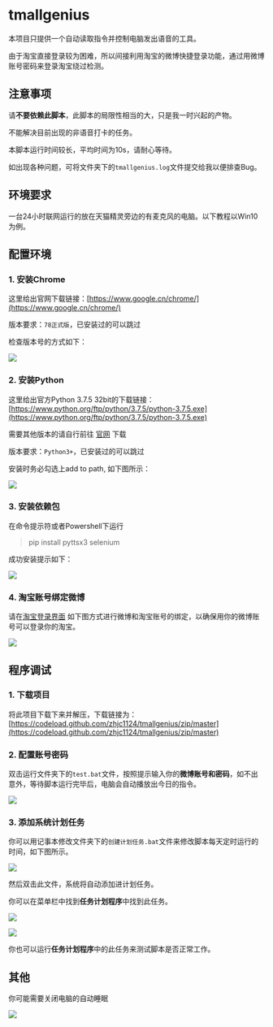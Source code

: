 # tmallgenius

本项目只提供一个自动读取指令并控制电脑发出语音的工具。

由于淘宝直接登录较为困难，所以间接利用淘宝的微博快捷登录功能，通过用微博账号密码来登录淘宝绕过检测。

## 注意事项

请**不要依赖此脚本**，此脚本的局限性相当的大，只是我一时兴起的产物。

不能解决目前出现的非语音打卡的任务。

本脚本运行时间较长，平均时间为10s，请耐心等待。

如出现各种问题，可将文件夹下的`tmallgenius.log`文件提交给我以便排查Bug。

## 环境要求

一台24小时联网运行的放在天猫精灵旁边的有麦克风的电脑。以下教程以Win10为例。

## 配置环境

### 1. 安装Chrome

这里给出官网下载链接：[https://www.google.cn/chrome/](https://www.google.cn/chrome/)

版本要求：`78正式版`，已安装过的可以跳过

检查版本号的方式如下：

![](https://github.com/zhjc1124/tmallgenius/blob/master/pictures/chrome_version.jpg)

### 2. 安装Python

这里给出官方Python 3.7.5 32bit的下载链接：[https://www.python.org/ftp/python/3.7.5/python-3.7.5.exe](https://www.python.org/ftp/python/3.7.5/python-3.7.5.exe)

需要其他版本的请自行前往 [官网](https://www.python.org/) 下载

版本要求：`Python3+`，已安装过的可以跳过

安装时务必勾选上add to path, 如下图所示：

![](https://github.com/zhjc1124/tmallgenius/blob/master/pictures/python_install.jpg)

### 3. 安装依赖包

在命令提示符或者Powershell下运行

> pip install pyttsx3 selenium

成功安装提示如下：

![](https://github.com/zhjc1124/tmallgenius/blob/master/pictures/pip_install.jpg)

### 4. 淘宝账号绑定微博

请在[淘宝登录界面](https://login.taobao.com/member/login.jhtml) 如下图方式进行微博和淘宝账号的绑定，以确保用你的微博账号可以登录你的淘宝。

![](https://github.com/zhjc1124/tmallgenius/blob/master/pictures/taobao_login.jpg)

## 程序调试

### 1. 下载项目

将此项目下载下来并解压，下载链接为：[https://codeload.github.com/zhjc1124/tmallgenius/zip/master](https://codeload.github.com/zhjc1124/tmallgenius/zip/master)

### 2. 配置账号密码

双击运行文件夹下的`test.bat`文件，按照提示输入你的**微博账号和密码**，如不出意外，等待脚本运行完毕后，电脑会自动播放出今日的指令。

![](https://github.com/zhjc1124/tmallgenius/blob/master/pictures/check_test.jpg)

### 3. 添加系统计划任务

你可以用记事本修改文件夹下的`创建计划任务.bat`文件来修改脚本每天定时运行的时间，如下图所示。

![](https://github.com/zhjc1124/tmallgenius/blob/master/pictures/edit_sched.jpg)

然后双击此文件，系统将自动添加进计划任务。

你可以在菜单栏中找到**任务计划程序**中找到此任务。

![](https://github.com/zhjc1124/tmallgenius/blob/master/pictures/win_menu.jpg)

![](https://github.com/zhjc1124/tmallgenius/blob/master/pictures/schedule.jpg)

你也可以运行**任务计划程序**中的此任务来测试脚本是否正常工作。

## 其他

你可能需要关闭电脑的自动睡眠

![](https://github.com/zhjc1124/tmallgenius/blob/master/pictures/no_sleep.jpg)